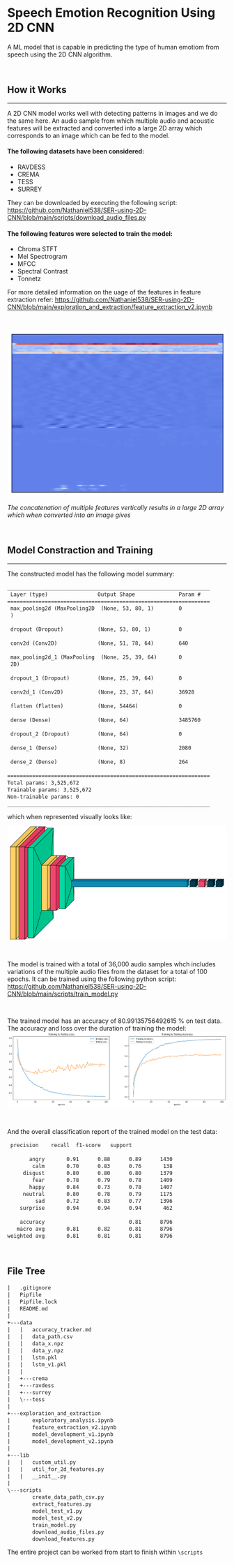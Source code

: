 
# Speech Emotion Recognition Using 2D CNN

A ML model that is capable in predicting the type of human emotiom from speech using the 2D CNN algorithm.

<br>

## <b> How it Works </b>
---

A 2D CNN model works well with detecting patterns in images and we do the same here. An audio sample from which multiple audio and acoustic features will be extracted and converted into a large 2D array which corresponds to an image which can be fed to the model.

#### <b> The following datasets have been considered: </b>
- RAVDESS
- CREMA
- TESS
- SURREY

They can be downloaded by executing the following script: https://github.com/Nathaniel538/SER-using-2D-CNN/blob/main/scripts/download_audio_files.py 

#### <b> The following features were selected to train the model: </b>
- Chroma STFT
- Mel Spectrogram
- MFCC
- Spectral Contrast
- Tonnetz

For more detailed information on the uage of the features in feature extraction refer: https://github.com/Nathaniel538/SER-using-2D-CNN/blob/main/exploration_and_extraction/feature_extraction_v2.ipynb

<br>

![Alt text](/images/image-3.png)

<i> The concatenation of multiple features vertically results in a large 2D array which when converted into an image gives </i>

<br>

## <b> Model Constraction and Training </b>
---

The constructed model has the following model summary:

```
_________________________________________________________________
 Layer (type)                Output Shape              Param #
=================================================================
 max_pooling2d (MaxPooling2D  (None, 53, 80, 1)        0
 )

 dropout (Dropout)           (None, 53, 80, 1)         0

 conv2d (Conv2D)             (None, 51, 78, 64)        640

 max_pooling2d_1 (MaxPooling  (None, 25, 39, 64)       0
 2D)

 dropout_1 (Dropout)         (None, 25, 39, 64)        0

 conv2d_1 (Conv2D)           (None, 23, 37, 64)        36928

 flatten (Flatten)           (None, 54464)             0

 dense (Dense)               (None, 64)                3485760

 dropout_2 (Dropout)         (None, 64)                0

 dense_1 (Dense)             (None, 32)                2080

 dense_2 (Dense)             (None, 8)                 264

=================================================================
Total params: 3,525,672
Trainable params: 3,525,672
Non-trainable params: 0
_________________________________________________________________
```

which when represented visually looks like:

![Alt text](/images/image-4.png)

<br>

The model is trained with a total of 36,000 audio samples whch includes variations of the multiple audio files from the dataset for a total of 100 epochs.
It can be trained using the following python script: https://github.com/Nathaniel538/SER-using-2D-CNN/blob/main/scripts/train_model.py

<br>

The trained model has an accuracy of 80.99135756492615 % on test data.
The accuracy and loss over the duration of training the model:
![Alt text](/images/image-5.png)

<br>

And the overall classification report of the trained model on the test data:

```
 precision    recall  f1-score   support

       angry       0.91      0.88      0.89      1430
        calm       0.70      0.83      0.76       138
     disgust       0.80      0.80      0.80      1379
        fear       0.78      0.79      0.78      1409
       happy       0.84      0.73      0.78      1407
     neutral       0.80      0.78      0.79      1175
         sad       0.72      0.83      0.77      1396
    surprise       0.94      0.94      0.94       462

    accuracy                           0.81      8796
   macro avg       0.81      0.82      0.81      8796
weighted avg       0.81      0.81      0.81      8796
```

<br>

## <b> File Tree </b>

```
|   .gitignore
|   Pipfile
|   Pipfile.lock
|   README.md
|   
+---data
|   |   accuracy_tracker.md
|   |   data_path.csv
|   |   data_x.npz
|   |   data_y.npz
|   |   lstm.pkl
|   |   lstm_v1.pkl
|   |   
|   +---crema          
|   +---ravdess       
|   +---surrey     
|   \---tess
|                   
+---exploration_and_extraction
|       exploratory_analysis.ipynb
|       feature_extraction_v2.ipynb
|       model_development_v1.ipynb
|       model_development_v2.ipynb
|       
+---lib
|   |   custom_util.py
|   |   util_for_2d_features.py
|   |   __init__.py
|           
\---scripts
        create_data_path_csv.py
        extract_features.py
        model_test_v1.py
        model_test_v2.py
        train_model.py
        download_audio_files.py
        download_features.py
```

The entire project can be worked from start to finish within `\scripts`
